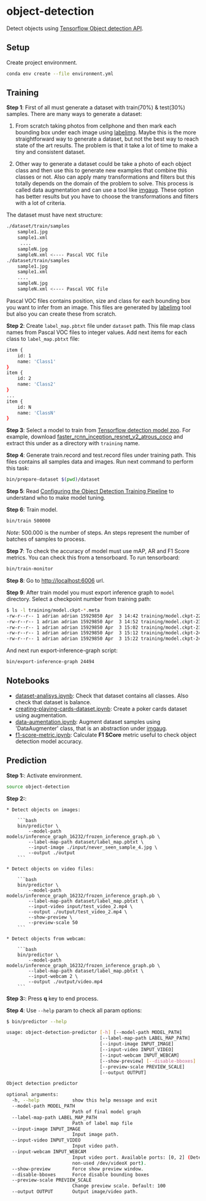 #  object-detection

Detect objects using [Tensorflow Object detection API](https://github.com/tensorflow/models/tree/master/research/object_detection).

## Setup

Create project environment.

```bash
conda env create --file environment.yml
```

## Training

**Step 1**: First of all must generate a dataset with train(70%) & test(30%) samples. 
There are many ways to generate a dataset:

1. From scratch taking photos from cellphone and then mark each 
bounding box under each image using [labelimg](https://github.com/tzutalin/labelImg). 
Maybe this is the more straightforward way to generate a dataset, but not the best way to
reach state of the art results. The problem is that it take a lot of time to make a tiny 
and consistent dataset.

2. Other way to generate a dataset could be take a photo of each object class and then
use this to generate new examples that combine this classes or not. Also can apply many transformations 
and filters but this totally depends on the domain of the problem to solve. This process is called data
 augmentation and can use a tool like [imgaug](https://github.com/aleju/imgaug). These option
 has better results but you have to choose the transformations and filters with a lot of criteria.

The dataset must have next structure:

```bash
./dataset/train/samples
    sample1.jpg
    sample1.xml
     ....
    sampleN.jpg
    sampleN.xml <---- Pascal VOC file
./dataset/train/samples
    sample1.jpg
    sample1.xml
    ....
    sampleN.jpg
    sampleN.xml <---- Pascal VOC file
```

Pascal VOC files contains position, size and class for each bounding box you want to infer
from an image. This files are generated by [labelimg](https://github.com/tzutalin/labelImg) 
tool but also you can create these from scratch.


**Step 2**: Create `label_map.pbtxt` file under `dataset` path. This file map class names 
from Pascal VOC files to integer values. Add next items for each class to `label_map.pbtxt` file:


```bash
item {
	id: 1
	name: 'Class1'
}
item {
	id: 2
	name: 'Class2'
}
...
item {
	id: N
	name: 'ClassN'
}
```

**Step 3**: Select a model to train from [Tensorflow detection model zoo](https://github.com/tensorflow/models/blob/master/research/object_detection/g3doc/detection_model_zoo.md). 
For example, download [faster_rcnn_inception_resnet_v2_atrous_coco](http://download.tensorflow.org/models/object_detection/faster_rcnn_inception_resnet_v2_atrous_coco_2018_01_28.tar.gz)
and extract this under as a directory with `training` name.  


**Step 4**: Generate train.record and test.record files under training path. This files contains
all samples data and images. Run next command to perform this task:

```bash
bin/prepare-dataset $(pwd)/dataset
```

**Step 5**: Read [Configuring the Object Detection Training Pipeline](https://github.com/tensorflow/models/blob/master/research/object_detection/g3doc/configuring_jobs.md) to understand who to make model tuning.

 
**Step 6**: Train model.
 
```bash
bin/train 500000
```
 
_Note_: 500.000 is the number of steps. An steps represent the number of batches of samples to process.

**Step 7**: To check the accuracy of model must use mAP, AR and F1 Score metrics. 
You can check this from a tensorboard. To run tensorboard:


```bash
bin/train-monitor
```

**Step 8**: Go to [http://localhost:6006](http://localhost:6006/) url.


**Step 9**: After train model you must export inference graph to `model` directory. Select a checkpoint number from training path:

```bash
$ ls -l training/model.ckpt-*.meta
-rw-r--r-- 1 adrian adrian 15929850 Apr  3 14:42 training/model.ckpt-22718.meta
-rw-r--r-- 1 adrian adrian 15929850 Apr  3 14:52 training/model.ckpt-23162.meta
-rw-r--r-- 1 adrian adrian 15929850 Apr  3 15:02 training/model.ckpt-23606.meta
-rw-r--r-- 1 adrian adrian 15929850 Apr  3 15:12 training/model.ckpt-24050.meta
-rw-r--r-- 1 adrian adrian 15929850 Apr  3 15:22 training/model.ckpt-24494.meta
```

And next run export-inference-graph script:


```bash
bin/export-inference-graph 24494
```


## Notebooks

* [dataset-analisys.ipynb](notebooks/dataset-analisys.ipynb): Check that dataset contains all classes. Also check that dataset is balance.
* [creating-playing-cards-dataset.ipynb](notebooks/dataset-generation/creating-playing-cards-dataset.ipynb): Create a poker cards dataset using augmentation.
* [data-aumentation.ipynb](/notebooks/data-augmenter.ipynb): Augment dataset samples using 'DataAugmenter' class, that is an abstraction under [imgaug](https://github.com/aleju/imgaug).
* [f1-score-metric.ipynb](/notebooks/metrics/f1-score-metric.ipynb): Calculate **F1 SCore** metric useful to check object detection model accuracy.

## Prediction

**Step 1:**: Activate environment.

```bash
source object-detection
```

**Step 2:**:

    * Detect objects on images:

        ```bash
        bin/predictor \
            --model-path models/inference_graph_16232/frozen_inference_graph.pb \
            --label-map-path dataset/label_map.pbtxt \
            --input-image ./input/never_seen_sample_4.jpg \
            --output ./output
        ```
    
    * Detect objects on video files:
    
        ```bash
        bin/predictor \
            --model-path models/inference_graph_16232/frozen_inference_graph.pb \
            --label-map-path dataset/label_map.pbtxt \
            --input-video input/test_video_2.mp4 \
            --output ./output/test_video_2.mp4 \
            --show-preview \
            --preview-scale 50
        ```
    
    * Detect objects from webcam:
    
        ```bash
        bin/predictor \
            --model-path models/inference_graph_16232/frozen_inference_graph.pb \
            --label-map-path dataset/label_map.pbtxt \
            --input-webcam 2 \
            --output ./output/video.mp4
        ```


**Step 3:**:  Press **q** key to end process.

**Step 4**: Use `--help` param to check all param options:


```bash
$ bin/predictor --help        

usage: object-detection-predictor [-h] [--model-path MODEL_PATH]
                                  [--label-map-path LABEL_MAP_PATH]
                                  [--input-image INPUT_IMAGE]
                                  [--input-video INPUT_VIDEO]
                                  [--input-webcam INPUT_WEBCAM]
                                  [--show-preview] [--disable-bboxes]
                                  [--preview-scale PREVIEW_SCALE]
                                  [--output OUTPUT]

Object detection predictor

optional arguments:
  -h, --help            show this help message and exit
  --model-path MODEL_PATH
                        Path of final model graph
  --label-map-path LABEL_MAP_PATH
                        Path of label map file
  --input-image INPUT_IMAGE
                        Input image path.
  --input-video INPUT_VIDEO
                        Input video path.
  --input-webcam INPUT_WEBCAM
                        Input video port. Available ports: [0, 2] (Detected &
                        non-used /dev/videoX port).
  --show-preview        Force show preview window.
  --disable-bboxes      Force disable bounding boxes
  --preview-scale PREVIEW_SCALE
                        Change preview scale. Default: 100
  --output OUTPUT       Output image/video path.
```